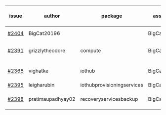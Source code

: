 | issue | author | package | assignee | bot advice | created date of issue | target release date | date from target |
| ------ | ------ | ------ | ------ | ------ | ------ | ------ | :-----: |
| [#2404](https://github.com/Azure/sdk-release-request/issues/2404) | BigCat20196 |   | BigCat20196 | new issue ! <br> | 01-25 | 02-08 |   |
| [#2391](https://github.com/Azure/sdk-release-request/issues/2391) | grizzlytheodore | compute | BigCat20196 |   release date < 2 ! <br> | 01-19 | 01-28 | 1 |
| [#2368](https://github.com/Azure/sdk-release-request/issues/2368) | vighatke | iothub | BigCat20196 |   release date < 2 ! <br> | 01-10 | 01-24 | -2 |
| [#2395](https://github.com/Azure/sdk-release-request/issues/2395) | leigharubin | iothubprovisioningservices | BigCat20196 |   | 01-20 | 02-01 |   |
| [#2398](https://github.com/Azure/sdk-release-request/issues/2398) | pratimaupadhyay02 | recoveryservicesbackup | BigCat20196 |   release date < 2 ! <br> | 01-21 | 01-25 | -1 |
